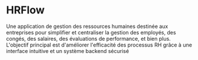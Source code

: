 
# HRFlow

Une application de gestion des ressources humaines destinée aux entreprises pour simplifier et centraliser la gestion des employés, des congés, des salaires, des évaluations de performance, et bien plus. L'objectif principal est d'améliorer l'efficacité des processus RH grâce à une interface intuitive et un système backend sécurisé


